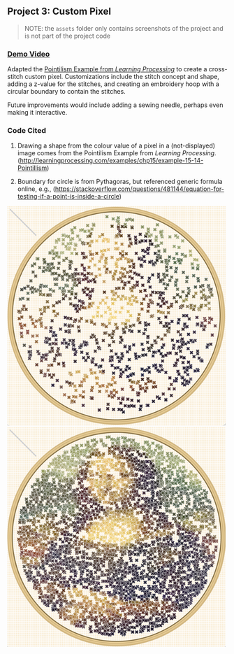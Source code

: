 ## Project 3: Custom Pixel
> NOTE: the `assets` folder only contains screenshots of the project and is not part of the project code

### [Demo Video](https://vimeo.com/manage/videos/656294433)

Adapted the [Pointilism Example from _Learning Processing_](http://learningprocessing.com/examples/chp15/example-15-14-Pointillism) to create a cross-stitch custom pixel. Customizations include the stitch concept and shape, adding a z-value for the stitches, and creating an embroidery hoop with a circular boundary to contain the stitches. 

Future improvements would include adding a sewing needle, perhaps even making it interactive.

### Code Cited
1. Drawing a shape from the colour value of a pixel in a (not-displayed) image comes from the Pointilism Example from _Learning Processing_.
(http://learningprocessing.com/examples/chp15/example-15-14-Pointillism)

1. Boundary for circle is from Pythagoras, but referenced generic formula online, e.g.,
(https://stackoverflow.com/questions/481144/equation-for-testing-if-a-point-is-inside-a-circle)

![Early in stitching process](./assets/project3_1.png)
![Almost done](./assets/project3_2.png)
